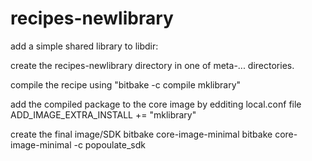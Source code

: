 recipes-newlibrary
==================

add a simple shared library to libdir:

create the recipes-newlibrary directory in one of meta-... directories.

compile the recipe using "bitbake -c compile mklibrary"

add the compiled package to the core image by edditing local.conf file
ADD_IMAGE_EXTRA_INSTALL += "mklibrary"

create the final image/SDK
bitbake core-image-minimal
bitbake core-image-minimal -c popoulate_sdk
